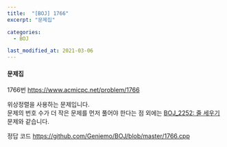 ```yaml
---
title:  "[BOJ] 1766"
excerpt: "문제집"

categories:
  - BOJ

last_modified_at: 2021-03-06
---
```


#### 문제집

1766번 <https://www.acmicpc.net/problem/1766>

위상정렬을 사용하는 문제입니다.<br>
문제의 번호 수가 더 작은 문제를 먼저 풀어야 한다는 점 외에는 [BOJ_2252: 줄 세우기](https://Geniemo.github.io/boj/2252/)문제와 같습니다.

정답 코드 <https://github.com/Geniemo/BOJ/blob/master/1766.cpp>